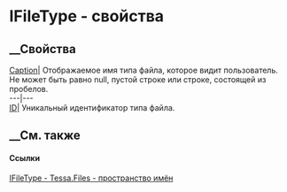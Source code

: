 # IFileType - свойства
##  __Свойства
[Caption](P_Tessa_Files_IFileType_Caption.htm)|  Отображаемое имя типа файла,
которое видит пользователь. Не может быть равно null, пустой строке или
строке, состоящей из пробелов.  
---|---  
[ID](P_Tessa_Files_IFileType_ID.htm)| Уникальный идентификатор типа файла.  
##  __См. также
#### Ссылки
[IFileType - ](T_Tessa_Files_IFileType.htm)
[Tessa.Files - пространство имён](N_Tessa_Files.htm)
